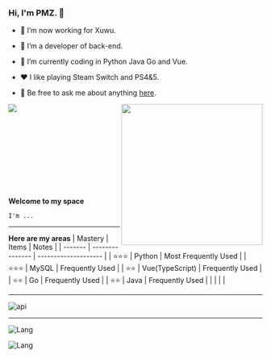 ### Hi, I'm PMZ. 👋

- 🔭 I’m now working for Xuwu.

- 🌱 I’m a developer of back-end. 

- 🤔 I’m currently coding in Python Java  Go and Vue.

- ❤️ I like playing Steam Switch and PS4&5.

- 💬 Be free to ask me about anything [here](https://github.com/awesome33rabbit/awesome33rabbit/issues).

<img align="left" src="https://github-readme-stats.vercel.app/api?username=awesome33rabbit&show_icons=true&hide_border=true&theme=synthwave">
<img align="right" height="280" src="https://pic2.zhimg.com/v2-28020003d4a493c78d8202ba6c35f179_b.webp">
<br>
<br>
<br>
<br>
<br>
<br>
<br>
<br>
<br>
<br>



**Welcome to my space**

```
I'm ...
```

---

**Here are my areas**
| Mastery | Items           | Notes                |
| ------- | --------------- | -------------------- |
| ⭐⭐⭐     | Python          | Most Frequently Used |
| ⭐⭐⭐     | MySQL           | Frequently Used      |
| ⭐⭐      | Vue(TypeScript) | Frequently Used      |
| ⭐⭐      | Go              | Frequently Used      |
| ⭐⭐      | Java            | Frequently Used      |
|         |                 |                      |

---

![api](https://github-readme-stats.vercel.app/api?username=awesome33rabbit&show_icons=true&hide_border=true&theme=synthwave)

---

![Lang](https://github-readme-stats.vercel.app/api/top-langs/?username=awesome33rabbit&hide_border=true)

![Lang](https://github-readme-stats.vercel.app/api/top-langs/?username=awesome33rabbit&layout=compact)


